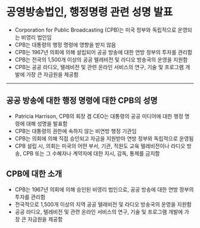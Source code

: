 # 공영방송법인, 행정명령 관련 성명 발표


* Corporation for Public Broadcasting (CPB)는 미국 정부와 독립적으로 운영되는 비영리 법인임
* CPB는 대통령의 행정 명령에 영향을 받지 않음
* CPB는 1967년 의회에 의해 설립되어 공공 방송에 대한 연방 정부의 투자를 관리함
* CPB는 전국의 1,500개 이상의 공공 텔레비전 및 라디오 방송국의 운영을 지원함
* CPB는 공공 라디오, 텔레비전 및 관련 온라인 서비스의 연구, 기술 및 프로그램 개발에 가장 큰 자금원을 제공함

---

공공 방송에 대한 행정 명령에 대한 CPB의 성명
---------------------------

* Patricia Harrison, CPB의 회장 겸 CEO는 대통령의 공공 미디어에 대한 행정 명령에 대해 성명을 발표함
* CPB는 대통령의 권한에 속하지 않는 비연방 행정 기관임
* CPB는 의회에 의해 직접 승인되고 자금을 지원받아 연방 정부와 독립적으로 운영됨
* CPB 설립 시, 의회는 미국의 어떤 부서, 기관, 직원도 교육 텔레비전이나 라디오 방송, CPB 또는 그 수혜자나 계약자에 대한 지시, 감독, 통제를 금지함

CPB에 대한 소개
----------

* CPB는 1967년 의회에 의해 승인된 비영리 법인으로, 공공 방송에 대한 연방 정부의 투자를 관리함
* 전국적으로 1,500개 이상의 지역 공공 텔레비전 및 라디오 방송국의 운영을 지원함
* 공공 라디오, 텔레비전 및 관련 온라인 서비스의 연구, 기술 및 프로그램 개발에 가장 큰 자금원을 제공함
